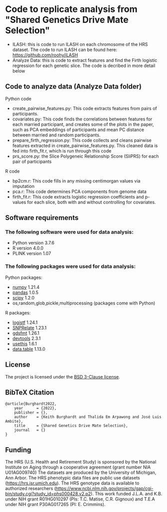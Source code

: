 # Code to replicate analysis from "Shared Genetics Drive Mate Selection"

- ILASH: this is code to run ILASH on each chromosome of the HRS dataset. The code to run ILASH can be found here: https://github.com/roohy/iLASH
- Analyze Data: this is code to extract features and find the Firth logistic regression for each genetic slice. The code is decribed in more detail below

## Code to analyze data (Analyze Data folder)
Python code
- create_pairwise_features.py: This code extracts features from pairs of participants.
- covariates.py: This code finds the correlations between features for each married participant, and creates some of the plots in the paper, such as PCA embeddings of participants and mean PC distance between married and random participants.
- prepare_firth_regression.py: This code collects and cleans pairwise features extracted in create_pairwise_features.py. This cleaned data is fed into firth_fit.r, which is run through this code
- prs_score.py: the Slice Polygeneic Relationship Score (SliPRS) for each pair of participants

R code
- bp2cm.r: This code fills in any missing centimorgan values via imputation
- pca.r: This code determines PCA components from genome data
- firth_fit.r: This code extracts logistic regression coefficients and p-values for each slice, both with and without controlling for covariates. 


## Software requirements

### The following software were used for data analysis:
- Python version 3.7.6 
- R version 4.0.0
- PLINK version 1.07

### The following packages were used for data analysis: 
Python packages:
- [numpy](https://numpy.org/) 1.21.4
- [pandas](https://pandas.pydata.org/) 1.0.5
- [scipy](https://scipy.org/) 1.2.0
- os,random,glob,pickle,multiprocessing (packages come with Python)

R packages:
- [logistf](https://cran.r-project.org/web/packages/logistf/index.html) 1.24.1
- [SNPRelate](http://www.bioconductor.org/packages/release/bioc/html/SNPRelate.html) 1.23.1
- [gdsfmt](https://bioconductor.org/packages/release/bioc/html/gdsfmt.html) 1.26.1
- [devtools](https://www.r-project.org/nosvn/pandoc/devtools.html) 2.3.1
- [usethis](https://cran.r-project.org/web/packages/usethis/index.html) 1.6.1  
- [data.table](https://rdatatable.gitlab.io/data.table/) 1.13.0 




## License

The project is licensed under the [BSD 3-Clause license](https://github.com/pysal/spaghetti/blob/main/LICENSE.txt).


## BibTeX Citation
```
@article{Burghardt2022,
    year      = {2022},
    publisher = {},
    author    = {Keith Burghardt and Thalida Em Arpawong and José Luis Ambite},
    title     = {Shared Genetics Drive Mate Selection},
    journal   = {}
}
```


## Funding
The HRS (U.S. Health and Retirement Study) is sponsored by the National Institute on Aging through a cooperative agreement (grant number NIA U01AG009740) The datasets are produced by the University of Michigan, Ann Arbor. The HRS phenotypic data files are public use datasets (https://hrs.isr.umich.edu). The HRS genotype data is available to authorized researchers (https://www.ncbi.nlm.nih.gov/projects/gap/cgi-bin/study.cgi?study_id=phs000428.v2.p2). This work funded J.L.A. and K.B. under NIH grant R01HG010297 (PIs: T.C. Matise, C.R. Gignoux) and T.E.A under NIH grant P30AG017265 (PI: E. Crimmins).
